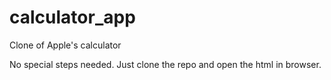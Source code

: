 # calculator_app
Clone of Apple's calculator

No special steps needed. Just clone the repo and open the html in browser.
